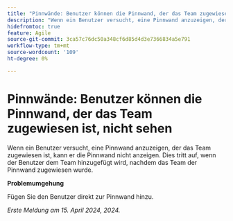 ```yaml
---
title: "Pinnwände: Benutzer können die Pinnwand, der das Team zugewiesen ist, nicht sehen."
description: "Wenn ein Benutzer versucht, eine Pinnwand anzuzeigen, der das Team zugewiesen ist, kann er die Pinnwand nicht anzeigen. Dies tritt auf, wenn der Benutzer dem Team hinzugefügt wird, nachdem das Team der Pinnwand zugewiesen wurde."
hidefromtoc: true
feature: Agile
source-git-commit: 3ca57c76dc50a348cf6d85d4d3e7366834a5e791
workflow-type: tm+mt
source-wordcount: '109'
ht-degree: 0%

---
```



# Pinnwände: Benutzer können die Pinnwand, der das Team zugewiesen ist, nicht sehen

Wenn ein Benutzer versucht, eine Pinnwand anzuzeigen, der das Team zugewiesen ist, kann er die Pinnwand nicht anzeigen. Dies tritt auf, wenn der Benutzer dem Team hinzugefügt wird, nachdem das Team der Pinnwand zugewiesen wurde.

**Problemumgehung**

Fügen Sie den Benutzer direkt zur Pinnwand hinzu.

_Erste Meldung am 15. April 2024, 2024._
